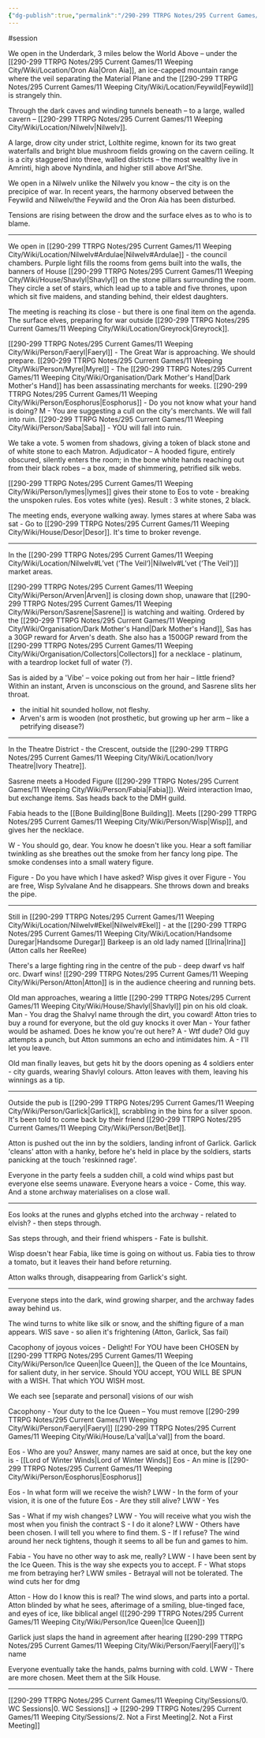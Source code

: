 ```yaml
---
{"dg-publish":true,"permalink":"/290-299 TTRPG Notes/295 Current Games/11 Weeping City/Sessions/1. Who are you/"}
---
```



#session 

We open in the Underdark, 3 miles below the World Above – under the [[290-299 TTRPG Notes/295 Current Games/11 Weeping City/Wiki/Location/Oron Aia\|Oron Aia]], an ice-capped mountain range where the veil separating the Material Plane and the [[290-299 TTRPG Notes/295 Current Games/11 Weeping City/Wiki/Location/Feywild\|Feywild]] is strangely thin.

Through the dark caves and winding tunnels beneath – to a large, walled cavern – [[290-299 TTRPG Notes/295 Current Games/11 Weeping City/Wiki/Location/Nilwelv\|Nilwelv]]. 

A large, drow city under strict, Lolthite regime, known for its two great waterfalls and bright blue mushroom fields growing on the cavern ceiling. It is a city staggered into three, walled districts – the most wealthy live in Amrinti, high above Nyndinla, and higher still above Arl’She. 

We open in a Nilwelv unlike the Nilwelv you know – the city is on the precipice of war. In recent years, the harmony observed between the Feywild and Nilwelv/the Feywild and the Oron Aia has been disturbed. 

Tensions are rising between the drow and the surface elves as to who is to blame.

---

We open in [[290-299 TTRPG Notes/295 Current Games/11 Weeping City/Wiki/Location/Nilwelv#Ardulae\|Nilwelv#Ardulae]] - the council chambers.
Purple light fills the rooms from gems built into the walls, the banners of House [[290-299 TTRPG Notes/295 Current Games/11 Weeping City/Wiki/House/Shavlyl\|Shavlyl]] on the stone pillars surrounding the room. They circle a set of stairs, which lead up to a table and five thrones, upon which sit five maidens, and standing behind, their eldest daughters.

The meeting is reaching its close - but there is one final item on the agenda.
The surface elves, preparing for war outside [[290-299 TTRPG Notes/295 Current Games/11 Weeping City/Wiki/Location/Greyrock\|Greyrock]].

[[290-299 TTRPG Notes/295 Current Games/11 Weeping City/Wiki/Person/Faeryl\|Faeryl]] - The Great War is approaching. We should prepare.
[[290-299 TTRPG Notes/295 Current Games/11 Weeping City/Wiki/Person/Myrel\|Myrel]] - The [[290-299 TTRPG Notes/295 Current Games/11 Weeping City/Wiki/Organisation/Dark Mother's Hand\|Dark Mother's Hand]] has been assassinating merchants for weeks.
[[290-299 TTRPG Notes/295 Current Games/11 Weeping City/Wiki/Person/Eosphorus\|Eosphorus]] - Do you not know what your hand is doing?
M - You are suggesting a cull on the city's merchants. We will fall into ruin.
[[290-299 TTRPG Notes/295 Current Games/11 Weeping City/Wiki/Person/Saba\|Saba]] - YOU will fall into ruin.

We take a vote.
5 women from shadows, giving a token of black stone and of white stone to each Matron.
Adjudicator – A hooded figure, entirely obscured, silently enters the room; in the bone white hands reaching out from their black robes – a box, made of shimmering, petrified silk webs.

[[290-299 TTRPG Notes/295 Current Games/11 Weeping City/Wiki/Person/Iymes\|Iymes]] gives their stone to Eos to vote - breaking the unspoken rules.
Eos votes white (yes).
Result : 3 white stones, 2 black.

The meeting ends, everyone walking away.
Iymes stares at where Saba was sat - Go to [[290-299 TTRPG Notes/295 Current Games/11 Weeping City/Wiki/House/Desor\|Desor]]. It's time to broker revenge.

---

In the [[290-299 TTRPG Notes/295 Current Games/11 Weeping City/Wiki/Location/Nilwelv#L’vet (‘The Veil‘)\|Nilwelv#L’vet (‘The Veil‘)]] market areas.

[[290-299 TTRPG Notes/295 Current Games/11 Weeping City/Wiki/Person/Arven\|Arven]] is closing down shop, unaware that [[290-299 TTRPG Notes/295 Current Games/11 Weeping City/Wiki/Person/Sasrene\|Sasrene]] is watching and waiting. 
Ordered by the [[290-299 TTRPG Notes/295 Current Games/11 Weeping City/Wiki/Organisation/Dark Mother's Hand\|Dark Mother's Hand]], Sas has a 30GP reward for Arven's death. She also has a 1500GP reward from the [[290-299 TTRPG Notes/295 Current Games/11 Weeping City/Wiki/Organisation/Collectors\|Collectors]] for a necklace - platinum, with a teardrop locket full of water (?).

Sas is aided by a 'Vibe' – voice poking out from her hair – little friend?
Within an instant, Arven is unconscious on the ground, and Sasrene slits her throat.
- the initial hit sounded hollow, not fleshy.
- Arven's arm is wooden (not prosthetic, but growing up her arm – like a petrifying disease?)

---

In the Theatre District - the Crescent, outside the [[290-299 TTRPG Notes/295 Current Games/11 Weeping City/Wiki/Location/Ivory Theatre\|Ivory Theatre]].

Sasrene meets a Hooded Figure ([[290-299 TTRPG Notes/295 Current Games/11 Weeping City/Wiki/Person/Fabia\|Fabia]]).
Weird interaction lmao, but exchange items.
Sas heads back to the DMH guild.

Fabia heads to the [[Bone Building\|Bone Building]].
Meets [[290-299 TTRPG Notes/295 Current Games/11 Weeping City/Wiki/Person/Wisp\|Wisp]], and gives her the necklace.

W - You should go, dear. You know he doesn't like you.
Hear a soft familiar twinkling as she breathes out the smoke from her fancy long pipe.
The smoke condenses into a small watery figure.

Figure - Do you have which I have asked?
Wisp gives it over
Figure - You are free, Wisp Sylvalane
And he disappears.
She throws down and breaks the pipe.

---

Still in [[290-299 TTRPG Notes/295 Current Games/11 Weeping City/Wiki/Location/Nilwelv#Ekel\|Nilwelv#Ekel]] - at the [[290-299 TTRPG Notes/295 Current Games/11 Weeping City/Wiki/Location/Handsome Duregar\|Handsome Duregar]]
Barkeep is an old lady named [[Irina\|Irina]] (Atton calls her ReeRee)

There's a large fighting ring in the centre of the pub - deep dwarf vs half orc. 
Dwarf wins!
[[290-299 TTRPG Notes/295 Current Games/11 Weeping City/Wiki/Person/Atton\|Atton]] is in the audience cheering and running bets.

Old man approaches, wearing a little [[290-299 TTRPG Notes/295 Current Games/11 Weeping City/Wiki/House/Shavlyl\|Shavlyl]] pin on his old cloak.
Man - You drag the Shalvyl name through the dirt, you coward!
Atton tries to buy a round for everyone, but the old guy knocks it over
Man - Your father would be ashamed. Does he know you're out here?
A - Wtf dude?
Old guy attempts a punch, but Atton summons an echo and intimidates him.
A - I'll let you leave.

Old man finally leaves, but gets hit by the doors opening as 4 soldiers enter - city guards, wearing Shavlyl colours.
Atton leaves with them, leaving his winnings as a tip.

---

Outside the pub is [[290-299 TTRPG Notes/295 Current Games/11 Weeping City/Wiki/Person/Garlick\|Garlick]], scrabbling in the bins for a silver spoon.
It's been told to come back by their friend [[290-299 TTRPG Notes/295 Current Games/11 Weeping City/Wiki/Person/Bet\|Bet]].

Atton is pushed out the inn by the soldiers, landing infront of Garlick.
Garlick 'cleans' atton with a hanky, before he's held in place by the soldiers, starts panicking at the touch 'reskinned rage'.

Everyone in the party feels a sudden chill, a cold wind whips past but everyone else seems unaware.
Everyone hears a voice - Come, this way.
And a stone archway materialises on a close wall.

---

Eos looks at the runes and glyphs etched into the archway - related to elvish? - then steps through.

Sas steps through, and their friend whispers - Fate is bullshit.

Wisp doesn't hear Fabia, like time is going on without us. Fabia ties to throw a tomato, but it leaves their hand before returning.

Atton walks through, disappearing from Garlick's sight.

---

Everyone steps into the dark, wind growing sharper, and the archway fades away behind us.

The wind turns to white like silk or snow, and the shifting figure of a man appears.
WIS save - so alien it's frightening (Atton, Garlick, Sas fail)

Cacophony of joyous voices - Delight! For YOU have been CHOSEN by [[290-299 TTRPG Notes/295 Current Games/11 Weeping City/Wiki/Person/Ice Queen\|Ice Queen]], the Queen of the Ice Mountains, for salient duty, in her service. Should YOU accept, YOU WILL BE SPUN with a WISH. That which YOU WISH most.

We each see [separate and personal] visions of our wish

Cacophony - Your duty to the Ice Queen – You must remove [[290-299 TTRPG Notes/295 Current Games/11 Weeping City/Wiki/Person/Faeryl\|Faeryl]] [[290-299 TTRPG Notes/295 Current Games/11 Weeping City/Wiki/House/La'val\|La'val]] from the board.

Eos - Who are you?
Answer, many names are said at once, but the key one is - [[Lord of Winter Winds\|Lord of Winter Winds]]
Eos - An mine is [[290-299 TTRPG Notes/295 Current Games/11 Weeping City/Wiki/Person/Eosphorus\|Eosphorus]]

Eos - In what form will we receive the wish?
LWW - In the form of your vision, it is one of the future
Eos - Are they still alive?
LWW - Yes

Sas - What if my wish changes?
LWW - You will receive what you wish the most when you finish the contract
S - I do it alone?
LWW - Others have been chosen. I will tell you where to find them.
S - If I refuse?
The wind around her neck tightens, though it seems to all be fun and games to him.

Fabia - You have no other way to ask me, really?
LWW - I have been sent by the Ice Queen. This is the way she expects you to accept.
F - What stops me from betraying her?
LWW smiles - Betrayal will not be tolerated.
The wind cuts her for dmg

Atton - How do I know this is real?
The wind slows, and parts into a portal. Atton blinded by what he sees, afterimage of a smiling, blue-tinged face, and eyes of ice, like biblical angel ([[290-299 TTRPG Notes/295 Current Games/11 Weeping City/Wiki/Person/Ice Queen\|Ice Queen]])

Garlick just slaps the hand in agreement after hearing [[290-299 TTRPG Notes/295 Current Games/11 Weeping City/Wiki/Person/Faeryl\|Faeryl]]'s name

Everyone eventually take the hands, palms burning with cold.
LWW - There are more chosen. Meet them at the Silk House.

---

[[290-299 TTRPG Notes/295 Current Games/11 Weeping City/Sessions/0. WC Sessions\|0. WC Sessions]] -> [[290-299 TTRPG Notes/295 Current Games/11 Weeping City/Sessions/2. Not a First Meeting\|2. Not a First Meeting]]